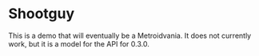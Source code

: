Shootguy
========
This is a demo that will eventually be a Metroidvania. It does not currently work, but it is a model for the API for 0.3.0.
